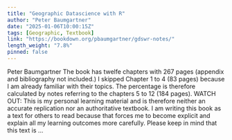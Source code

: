```yaml
---
title: "Geographic Datascience with R"
author: "Peter Baumgartner"
date: "2025-01-06T10:00:15Z"
tags: [Geographic, Textbook]
link: "https://bookdown.org/pbaumgartner/gdswr-notes/"
length_weight: "7.8%"
pinned: false
---
```


Peter Baumgartner The book has twelfe chapters with 267 pages (appendix and bibliography not included.) I skipped Chapter 1 to 4 (83 pages) because I am already familiar with their topics. The percentage is therefore calculated by notes referring to the chapters 5 to 12 (184 pages). WATCH OUT: This is my personal learning material and is therefore neither an accurate replication nor an authoritative textbook. I am writing this book as a text for others to read because that forces me to become explicit and explain all my learning outcomes more carefully. Please keep in mind that this text is ...
